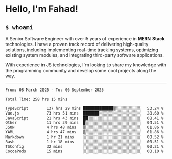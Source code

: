 <h1>Hello, I'm Fahad!</h1>

<h2><code>$ whoami</code></h2>

A Senior Software Engineer with over 5 years of experience in **MERN Stack** technologies. I have a proven track record of delivering high-quality solutions, including implementing real-time tracking systems, optimizing existing system modules, and integrating third-party software applications.

With experience in JS technologies, I'm looking to share my knowledge with the programming community and develop some cool projects along the way.

---

<!--START_SECTION:waka-->

```txt
From: 08 March 2025 - To: 06 September 2025

Total Time: 258 hrs 15 mins

TypeScript        137 hrs 29 mins █████████████▒░░░░░░░░░░░   53.24 %
Vue.js            73 hrs 51 mins  ███████░░░░░░░░░░░░░░░░░░   28.60 %
JavaScript        21 hrs 43 mins  ██░░░░░░░░░░░░░░░░░░░░░░░   08.41 %
Other             11 hrs 39 mins  █░░░░░░░░░░░░░░░░░░░░░░░░   04.51 %
JSON              4 hrs 48 mins   ▒░░░░░░░░░░░░░░░░░░░░░░░░   01.86 %
YAML              4 hrs 47 mins   ▒░░░░░░░░░░░░░░░░░░░░░░░░   01.86 %
Markdown          1 hr 21 mins    ░░░░░░░░░░░░░░░░░░░░░░░░░   00.52 %
Bash              1 hr 18 mins    ░░░░░░░░░░░░░░░░░░░░░░░░░   00.51 %
TSConfig          32 mins         ░░░░░░░░░░░░░░░░░░░░░░░░░   00.21 %
CocoaPods         15 mins         ░░░░░░░░░░░░░░░░░░░░░░░░░   00.10 %
```

<!--END_SECTION:waka-->

<!--
**heyFahad/heyFahad** is a ✨ _special_ ✨ repository because its `README.md` (this file) appears on your GitHub profile.

Here are some ideas to get you started:

- 🔭 I’m currently working on ...
- 🌱 I’m currently learning ...
- 👯 I’m looking to collaborate on ...
- 🤔 I’m looking for help with ...
- 💬 Ask me about ...
- 📫 How to reach me: ...
- 😄 Pronouns: ...
- ⚡ Fun fact: ...
-->

